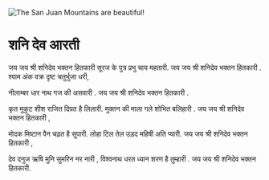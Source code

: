 ![The San Juan Mountains are beautiful!](lib/images/img.png "San Juan Mountains")

#  शनि देव आरती

जय जय श्री शनिदेव भक्तन हितकारी
सूरज के पुत्र प्रभु चाय महतारी.
जय जय श्री शनिदेव भक्तन हितकारी .
श्याम अंक वक्र दृष्ट चतुर्भुजा धरी,

नीलाम्बर धार नाथ गज की असवारी .
जय जय श्री शनिदेव भक्तन हितकारी .

कृत मुकुट शीश राजित दिपत है लिलारी.
मुक्तन की माला गले शोभित बलिहारी .
जय जय श्री शनिदेव भक्तन हितकारी ,

मोदक मिष्टान पैन चढ़त है सुपारी.
लोहा टिल तेल उड़द महिषी अति प्यारी.
जय जय श्री शनिदेव भक्तन हितकारी ,

देव दनुज ऋषि मुनि सुमरिन नर नारी ,
विश्वनाथ धरत ध्यान शरण है तुम्हारी .
जय जय श्री शनिदेव भक्तन हितकारी.